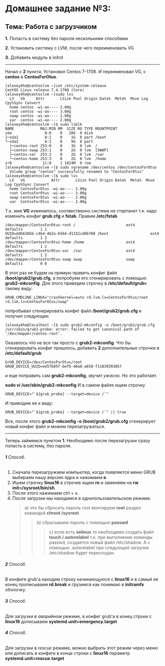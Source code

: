 Домашнее задание №3:
========================
Тема: Работа с загрузчиком
-------------------------
**1.** Попасть в систему без пароля несколькими способами

**2.** Установить систему с LVM, после чего переименовать VG

**3.** Добавить модуль в initrd
______________________________________________________________________________________________________________________
Начал с **2** пункта. Установил Centos 7-1708. 
И переименовал VG, с **centos** в **CentosForOtus**.
````
[alexey4he@centoslvm ~]cat /etc/system-release
CentOS Linux release 7.4.1708 (Core)
[alexey4he@centoslvm ~]sudo lvs
  LV   VG     Attr       LSize Pool Origin Data%  Meta%  Move Log Cpy%Sync Convert
  home centos -wi-ao---- 2.00g                                                    
  root centos -wi-ao---- 3.00g                                                    
  swap centos -wi-ao---- 2.00g                                                    
  var  centos -wi-ao---- 2.00g                                                    
[alexey4he@centoslvm ~]$ sudo lsblk
NAME            MAJ:MIN RM  SIZE RO TYPE MOUNTPOINT
sda               8:0    0   20G  0 disk 
├─sda1            8:1    0    1G  0 part /boot
└─sda2            8:2    0    9G  0 part 
  ├─centos-root 253:0    0    3G  0 lvm  /
  ├─centos-swap 253:1    0    2G  0 lvm  [SWAP]
  ├─centos-var  253:2    0    2G  0 lvm  /var
  └─centos-home 253:3    0    2G  0 lvm  /home
sr0              11:0    1 1024M  0 rom  
[alexey4he@centoslvm ~]$ sudo vgrename /dev/centos /dev/CentosForOtus
  Volume group "centos" successfully renamed to "CentosForOtus"
[alexey4he@centoslvm ~]$ sudo lvs
  LV   VG            Attr       LSize Pool Origin Data%  Meta%  Move Log Cpy%Sync Convert
  home CentosForOtus -wi-ao---- 2.00g                                                    
  root CentosForOtus -wi-ao---- 3.00g                                                    
  swap CentosForOtus -wi-ao---- 2.00g                                                    
  var  CentosForOtus -wi-ao---- 2.00g        
````
Т.к. имя **VG** изменилось, соотвественно система не стартанет т.к. надо изменить конфиг **grub.cfg** и **fstab**.
Правим **/etc/fstab**
````
/dev/mapper/CentosForOtus-root /                       ext4    defaults        1 1
UUID=ddb636bb-c4b4-462a-b564-d1332cd0b760 /boot                   ext4    defaults        1 2
/dev/mapper/CentosForOtus-home /home                   ext4    defaults        1 2
/dev/mapper/CentosForOtus-var  /var                    ext4    defaults        1 2
/dev/mapper/CentosForOtus-swap swap                    swap    defaults        0 0
````
В этот раз не будем на прямую править конфиг файл **/boot/grub2/grub.cfg**, а попробуем его сгенирировать с помощью **grub2-mkconfig**.
Для этого приведем строчку в **/etc/default/grub**к такому виду: 
````
GRUB_CMDLINE_LINUX="crashkernel=auto rd.lvm.lv=CentosForOtus/root rd.lvm.lv=CentosForOtus/swap"
````
попробывал сгенерировать конфиг файл **/boot/grub2/grub.cfg** и получил следующее:
````
[alexey4he@localhost ~]$ sudo grub2-mkconfig -o /boot/grub2/grub.cfg
/usr/sbin/grub2-probe: error: failed to get canonical path of ‘/dev/mapper/centos-root’.
````
Оказалось что не все так просто с **grub2-mkconfig**. 
Что бы сгенерировать конфиг пришлось, добавить **2** дополнительные строчки в  **/etc/default/grub** 
````
GrUB_DEVICE=/dev/CentosForOtus/root
GRUB_DEVICE_UUID=ed57b85f-befb-40a8-a658-f11839393057
````
и еще поправить сам **grub2-mkconfig**, звучит *ужасно*. Но это работает. 

**sudo vi /usr/sbin/grub2-mkconfig**
И в самом файле ищем строчку 
````
GRUB_DEVICE="`${grub_probe} --target=device /`"
````
И приводим ее к виду:
````
GRUB_DEVICE="`${grub_probe} --target=device /`" || true
````
Все, после этого **grub2-mkconfig -o /boot/grub2/grub.cfg** сгенерирует новый конфиг файл и можем перезагружаться.


___________________________________________________________________

Теперь займемся пунктом **1**. Необходимо после перезагрузки сразу попасть в систему, без пароля.
###### **1** Способ.
1. Сначала перезагружаем компьютер, когда появляется меню GRUB выбираем нашу версию ядра и нажимаем **e**.
2. Ишем строчку **linux16** в строчке ищем  **ro** и заменяем на **rw init=/sysroot/bin/sh**.
3. После этого нажимаем ctrl + x.
4. После загрузки мы находимся в однопользовательском режиме. 
    > a) что бы сбросить пароль root монтируем **root** раздел командой **chroot /sysroot**
    >> b) сбрасываем пароль c помощью **passwd**
    >>> c) если есть **selinux** то необходимо создать файл **touch /.autorelabel** т.к. при выполнение команды passwd, создается новый файл /etc/shadow. А с помощью .autorelabel при следующей загрузке /etc/shadow будет пересоздан.  

###### **2** Способ.
В конфиге grub'a находим строку начинающуюся с **linux16** и в самый ее конец прописываем **rd.break** и грузимся как понимаю в **initramfs** оболочку.

###### **3** Способ.
Для загрузки в *аварийном* режиме, в конфиг grub'a в конец строки с **linux16** дописываем **systemd.unit=emergency.target**

###### **4** Способ.
Для загрузки в *rescue* режиме, можно выбрать этот режим через меню или дописать в конфиге в конце строки с **linux16** параметр **systemd.unit=rescue.target**
